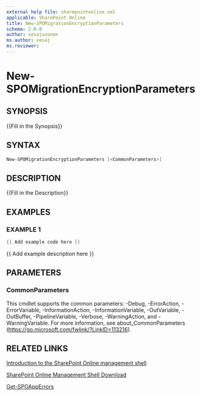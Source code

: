 ```yaml
---
external help file: sharepointonline.xml
applicable: SharePoint Online
title: New-SPOMigrationEncryptionParameters
schema: 2.0.0
author: vesajuvonen
ms.author: vesaj
ms.reviewer:
---
```


# New-SPOMigrationEncryptionParameters

## SYNOPSIS
{{Fill in the Synopsis}}


## SYNTAX

```powershell
New-SPOMigrationEncryptionParameters [<CommonParameters>]
```


## DESCRIPTION
{{Fill in the Description}}


## EXAMPLES

### EXAMPLE 1
```powershell
{{ Add example code here }}
```

{{ Add example description here }}


## PARAMETERS

### CommonParameters
This cmdlet supports the common parameters: -Debug, -ErrorAction, -ErrorVariable, -InformationAction, -InformationVariable, -OutVariable, -OutBuffer, -PipelineVariable, -Verbose, -WarningAction, and -WarningVariable. For more information, see about_CommonParameters (https://go.microsoft.com/fwlink/?LinkID=113216).



## RELATED LINKS

[Introduction to the SharePoint Online management shell](https://support.office.com/en-us/article/introduction-to-the-sharepoint-online-management-shell-c16941c3-19b4-4710-8056-34c034493429)

[SharePoint Online Management Shell Download](https://www.microsoft.com/en-US/download/details.aspx?id=35588)

[Get-SPOAppErrors](Get-SPOAppErrors.md)
